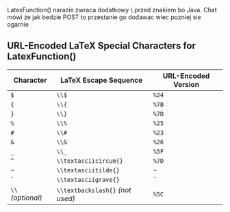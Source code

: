 LatexFunction() narazie zwraca dodatkowy \ przed znakiem bo Java. Chat mówi że jak bedzie POST to przestanie go dodawac wiec pozniej sie ogarnie

## URL-Encoded LaTeX Special Characters for LatexFunction()

| Character         | LaTeX Escape Sequence            | URL-Encoded Version        |
| ----------------- | -------------------------------- | -------------------------- |
| `$`               | `\\$`                            | `%24`                      |
| `{`               | `\\{`                            | `%7B`                      |
| `}`               | `\\}`                            | `%7D`                      |
| `%`               | `\\%`                            | `%25`                      |
| `#`               | `\\#`                            | `%23`                      |
| `&`               | `\\&`                            | `%26`                      |
| `_`               | `\\_`                            | `%5F`                      |
| `^`               | `\\textasciicircum{}`            | `%7D`                      |
| `~`               | `\\textasciitilde{}`             | `~`                        |
| `` ` ``           | `\\textasciigrave{}`             | `` ` ``                    |
| `\\` *(optional)* | `\\textbackslash{}` *(not used)* | `%5C`                      |
